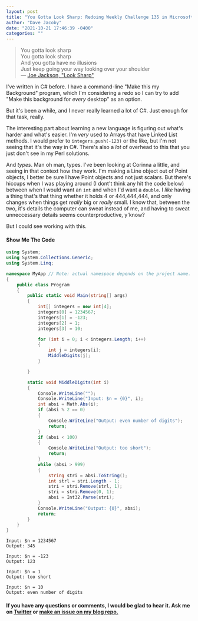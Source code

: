 ```yaml
---
layout: post
title: "You Gotta Look Sharp: Redoing Weekly Challenge 135 in Microsoft's Preferred Language"
author: "Dave Jacoby"
date: "2021-10-21 17:46:39 -0400"
categories: ""
---
```


> You gotta look sharp  
> You gotta look sharp  
> And you gotta have no illusions  
> Just keep going your way looking over your shoulder  
>  — [Joe Jackson, "Look Sharp"](https://genius.com/Joe-jackson-look-sharp-lyrics)

I've written in C# before. I have a command-line "Make this my Background" program, which I'm considering a redo so I can try to add "Make this background for _every_ desktop" as an option.

But it's been a while, and I never really learned a lot of C#. Just enough for that task, really.

The interesting part about learning a new language is figuring out what's harder and what's easier. I'm _very_ used to Arrays that have Linked List methods. I would prefer to `integers.push(-123)` or the like, but I'm not seeing that it's the way in C#. There's also a _lot_ of overhead to this that you just don't see in my Perl solutions.

And _types_. Man oh man, types. I've been looking at Corinna a little, and seeing in that context how they work. I'm making a Line object out of Point objects, I better be sure I have Point objects and not just scalars. But there's hiccups when I was playing around (I dont't think any hit the code below) between when I would want an `int` and when I'd want a `double`. I _like_ having a thing that's that thing whether it holds 4 or 444,444,444, and only changes when things get *really* big or *really* small. I know that, between the two, it's details the computer can sweat instead of me, and having to sweat unneccessary details seems counterproductive, y'know?

But I could see working with this.

#### Show Me The Code

```csharp
using System;
using System.Collections.Generic;
using System.Linq;

namespace MyApp // Note: actual namespace depends on the project name.
{
    public class Program
    {
        public static void Main(string[] args)
        {
            int[] integers = new int[4];
            integers[0] = 1234567;
            integers[1] = -123;
            integers[2] = 1;
            integers[3] = 10;

            for (int i = 0; i < integers.Length; i++)
            {
                int j = integers[i];
                MiddleDigits(j);
            }

        }

        static void MiddleDigits(int i)
        {
            Console.WriteLine("");
            Console.WriteLine("Input: $n = {0}", i);
            int absi = Math.Abs(i);
            if (absi % 2 == 0)
            {
                Console.WriteLine("Output: even number of digits");
                return;
            }
            if (absi < 100)
            {
                Console.WriteLine("Output: too short");
                return;
            }
            while (absi > 999)
            {
                string stri = absi.ToString();
                int strl = stri.Length - 1;
                stri = stri.Remove(strl, 1);
                stri = stri.Remove(0, 1);
                absi = Int32.Parse(stri);
            }
            Console.WriteLine("Output: {0}", absi);
            return;
        }
    }
}
```

```text
Input: $n = 1234567
Output: 345

Input: $n = -123
Output: 123

Input: $n = 1
Output: too short

Input: $n = 10
Output: even number of digits
```

#### If you have any questions or comments, I would be glad to hear it. Ask me on [Twitter](https://twitter.com/jacobydave) or [make an issue on my blog repo.](https://github.com/jacoby/jacoby.github.io)
